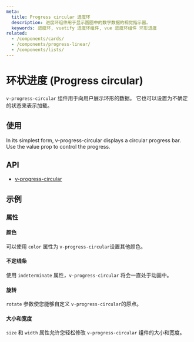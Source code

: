 ```yaml
---
meta:
  title: Progress circular 进度环
  description: 进度环组件用于显示圆圈中的数字数据的视觉指示器。
  keywords: 进度环, vuetify 进度环组件, vue 进度环组件 环形进度
related:
  - /components/cards/
  - /components/progress-linear/
  - /components/lists/
---
```


# 环状进度 (Progress circular)

`v-progress-circular` 组件用于向用户展示环形的数据。 它也可以设置为不确定的状态来表示加载。

<entry-ad />

## 使用

In its simplest form, v-progress-circular displays a circular progress bar. Use the value prop to control the progress.

<example file="v-progress-circular/usage" />

## API

- [v-progress-circular](/api/v-progress-circular)

<inline-api page="components/progress-circular" />

## 示例

### 属性

#### 颜色

可以使用 `color` 属性为 `v-progress-circular`设置其他颜色。

<example file="v-progress-circular/prop-color" />

#### 不定线条

使用 `indeterminate` 属性，`v-progress-circular` 将会一直处于动画中。

<example file="v-progress-circular/prop-indeterminate" />

#### 旋转

`rotate` 参数使您能够自定义 `v-progress-circular`的原点。

<example file="v-progress-circular/prop-rotate" />

#### 大小和宽度

`size` 和 `width` 属性允许您轻松修改 `v-progress-circular` 组件的大小和宽度。

<example file="v-progress-circular/prop-size-and-width" />

<backmatter />
